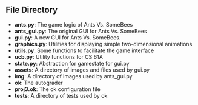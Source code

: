 ## File Directory
- **ants.py**: The game logic of Ants Vs. SomeBees
- **ants_gui.py**: The original GUI for Ants Vs. SomeBees
- **gui.py**: A new GUI for Ants Vs. SomeBees.
- **graphics.py**: Utilities for displaying simple two-dimensional animations
- **utils.py**: Some functions to facilitate the game interface
- **ucb.py**: Utility functions for CS 61A
- **state.py**: Abstraction for gamestate for gui.py
- **assets**: A directory of images and files used by gui.py
- **img**: A directory of images used by ants_gui.py
- **ok**: The autograder
- **proj3.ok**: The ok configuration file
- **tests**: A directory of tests used by ok
